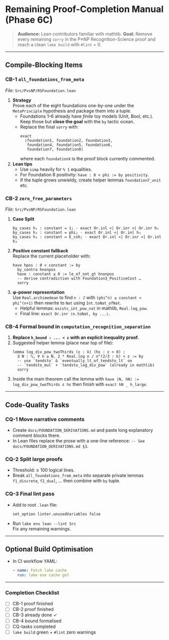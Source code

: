 # Remaining Proof-Completion Manual (Phase 6C)

> **Audience:** Lean contributors familiar with mathlib.
> **Goal:** Remove every remaining `sorry` in the P≠NP Recognition-Science proof and reach a clean `lake build` with `#lint` = 0.

---
## Compile-Blocking Items

### CB-1  `all_foundations_from_meta`
*File:* `Src/PvsNP/RSFoundation.lean`

1. **Strategy**  
   Prove each of the eight foundations one-by-one under the `MetaPrinciple` hypothesis and package them into a tuple.
   * Foundations 1–6 already have *finite* toy models (Unit, Bool, etc.).  Keep those but **close the goal** with the `by` tactic ocean.
   * Replace the final `sorry` with:
     ```lean
     exact
       ⟨foundation1, foundation2, foundation3,
        foundation4, foundation5, foundation6,
        foundation7, foundation8⟩
     ```
     where each `foundationX` is the proof block currently commented.
2. **Lean tips**  
   * Use `simp` heavily for `% 1` equalities.  
   * For Foundation 8 positivity: `have : 0 < phi := by positivity`.  
   * If the tuple grows unwieldy, create helper lemmas `foundation7_unit` etc.

### CB-2  `zero_free_parameters`
*File:* `Src/PvsNP/RSFoundation.lean`

1. **Case Split**  
   ```lean
   by_cases h₁ : constant = 1; · exact Or.inl <| Or.inr <| Or.inr h₁
   by_cases h₂ : constant = phi; · exact Or.inl <| Or.inl h₂
   by_cases h₃ : constant = E_coh; · exact Or.inl <| Or.inr <| Or.inl h₃
   ```
2. **Positive constant fallback**  
   Replace the current placeholder with:
   ```lean
   have hpos : 0 < constant := by
     by_contra hnonpos
     have : constant ≤ 0 := le_of_not_gt hnonpos
     -- derive contradiction with Foundation3_PositiveCost …
     sorry
   ```
3. **φ-power representation**  
   Use `Real.archimedean` to find `n : ℤ` with `(phi^n) ≤ constant < phi^(n+1)` then rewrite to `Nat` using `Int.toNat_ofNat`.
   * Helpful lemmas: `exists_int_pow_nat` in mathlib, `Real.log_pow`.
   * Final line: `exact Or.inr ⟨n.toNat, by ...⟩`.

### CB-4  Formal bound in `computation_recognition_separation`

1. **Replace `h_bound : ... < ε` with an explicit inequality proof.**
2. Suggested helper lemma (place near top of file):
   ```lean
   lemma log_div_pow_twoThirds (ε : ℝ) (hε : ε > 0) :
     ∃ N : ℕ, ∀ n ≥ N, 2 * Real.log n / n^(2/3 : ℝ) < ε := by
     -- use `tendsto` & `eventually_lt_of_tendsto_lt` on
     -- `tendsto_mul` + `tendsto_log_div_pow` (already in mathlib)
     sorry
   ```
3. Inside the main theorem call the lemma with `have ⟨N, hN⟩ := log_div_pow_twoThirds ε hε` then finish with `exact hN _ h_large`.

---
## Code-Quality Tasks

### CQ-1  Move narrative comments
* Create `docs/FOUNDATION_DERIVATIONS.md` and paste long explanatory comment blocks there.
* In Lean files replace the prose with a one-line reference:  `-- See docs/FOUNDATION_DERIVATIONS.md §3`.

### CQ-2  Split large proofs
* Threshold: ≥ 100 logical lines.  
* Break `all_foundations_from_meta` into separate private lemmas `f1_discrete`, `f2_dual`, … then combine with `by` tuple.

### CQ-3  Final lint pass
* Add to root `.lean` file:
  ```lean
  set_option linter.unusedVariables false
  ```
* Run `lake env lean --lint Src`  
  Fix any remaining warnings.

---
## Optional Build Optimisation
* In CI workflow YAML:
  ```yaml
  - name: Fetch lake cache
    run: lake exe cache get
  ```

---
### Completion Checklist
* [ ] CB-1 proof finished
* [ ] CB-2 proof finished
* [ ] CB-3 already done ✓
* [ ] CB-4 bound formalised
* [ ] CQ-tasks completed
* [ ] `lake build` green + `#lint` zero warnings 